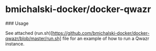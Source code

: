 # bmichalski-docker/docker-qwazr

### Usage

See attached (run.sh)[https://github.com/bmichalski-docker/docker-qwazr/blob/master/run.sh] file for an example of how  to run a Qwazr instance.

